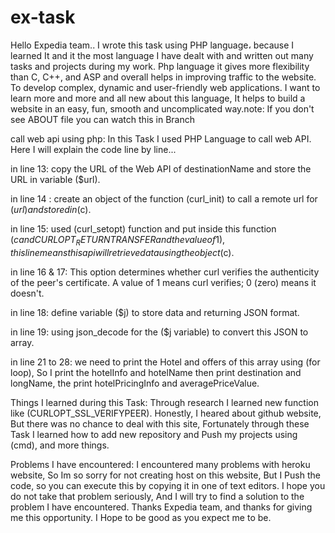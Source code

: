 # ex-task
Hello Expedia team.. I wrote this task using PHP language، because I learned It and it the most language I have dealt with and written out many tasks and projects during my work. Php language it gives more flexibility than C, C++, and ASP and overall helps in improving traffic to the website. To develop complex, dynamic and user-friendly web applications. I want to learn more and more and all new about this language, It helps to build a website in an easy, fun, smooth and uncomplicated way.note: If you don't see ABOUT file you can watch this in Branch


call web api using php:
In this Task I used PHP Language to call web API.
Here I will explain the code line by line...

in line 13:
copy the URL of the Web API of destinationName and store the URL in variable ($url).

in line 14 :
create an object of the function (curl_init) to call a remote url for ($url) and stored in ($c).

in line 15:
used (curl_setopt) function and put inside this function ($c and CURLOPT_RETURNTRANSFER and the value of 1),this line means this api will
retrieve data using the object ($c).

in line 16 & 17:
This option determines whether curl verifies the authenticity of the peer's certificate. A value of 1 means curl verifies; 0 (zero) means it doesn't.

in line 18:
define variable ($j) to store data and returning JSON format.

in line 19:
using json_decode for the ($j variable) to convert this JSON to array.

in line 21 to 28:
we need to print the Hotel and offers of this array using (for loop), So I print the hotelInfo and hotelName
then print destination and longName, the print hotelPricingInfo and averagePriceValue.


Things I learned during this Task:
Through research I learned new function like (CURLOPT_SSL_VERIFYPEER).
Honestly, I heared about github website, But there was no chance to deal with this site, Fortunately through these Task I learned how to add new repository and 
Push my projects using (cmd), and more things.

Problems I have encountered:
I encountered many problems with heroku website, So Im so sorry for not creating host on this website, But I Push the code, so you can execute this by copying it in one 
of text editors.
I hope you do not take that problem seriously, And I will try to find a solution to the problem I have encountered.
Thanks Expedia team, and thanks for giving me this opportunity. I Hope to be good as you expect me to be.
